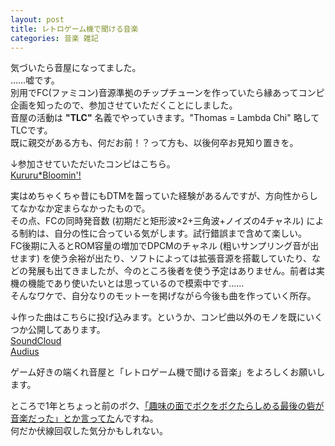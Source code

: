 ```yaml
---
layout: post
title: レトロゲーム機で聞ける音楽
categories: 音楽 雑記
---
```


気づいたら音屋になってました。  
……嘘です。  
別用でFC(ファミコン)音源準拠のチップチューンを作っていたら縁あってコンピ企画を知ったので、参加させていただくことにしました。  
音屋の活動は **"TLC"** 名義でやっていきます。"Thomas = Lambda Chi" 略してTLCです。  
既に親交がある方も、何だお前！？って方も、以後何卒お見知り置きを。

↓参加させていただいたコンピはこちら。  
[Kururu*Bloomin'!](https://kbrec.bandcamp.com/album/kururu-bloomin)

実はめちゃくちゃ昔にもDTMを齧っていた経験があるんですが、方向性からしてなかなか定まらなかったもので。  
その点、FCの同時発音数 (初期だと矩形波×2+三角波+ノイズの4チャネル) による制約は、自分の性に合っている気がします。試行錯誤まで含めて楽しい。  
FC後期に入るとROM容量の増加でDPCMのチャネル (粗いサンプリング音が出せます) を使う余裕が出たり、ソフトによっては拡張音源を搭載していたり、などの発展も出てきましたが、今のところ後者を使う予定はありません。前者は実機の機能であり使いたいとは思っているので模索中です……  
そんなワケで、自分なりのモットーを掲げながら今後も曲を作っていく所存。

↓作った曲はこちらに投げ込みます。というか、コンピ曲以外のモノを既にいくつか公開してあります。  
[SoundCloud](https://soundcloud.com/tlcmany)  
[Audius](https://audius.co/tlcmany)

ゲーム好きの端くれ音屋と「レトロゲーム機で聞ける音楽」をよろしくお願いします。

ところで1年とちょっと前のボク、[「趣味の面でボクをボクたらしめる最後の砦が音楽だった」とか言ってた](/2020-01-24-music/)んですね。  
何だか伏線回収した気分かもしれない。
